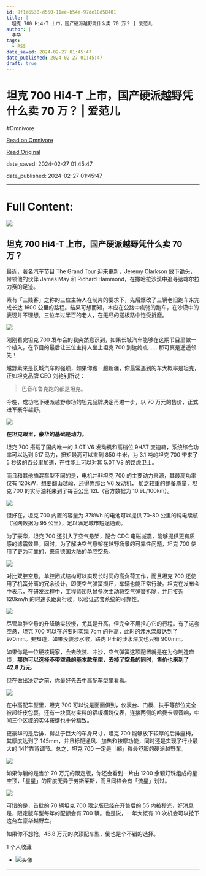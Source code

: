 ```yaml
---
id: 9f1e6530-d550-11ee-b54a-97de18d58401
title: |
  坦克 700 Hi4-T 上市，国产硬派越野凭什么卖 70 万？ | 爱范儿
author: |
  李华
tags:
  - RSS
date_saved: 2024-02-27 01:45:47
date_published: 2024-02-27 01:45:47
draft: true
---
```


# 坦克 700 Hi4-T 上市，国产硬派越野凭什么卖 70 万？ | 爱范儿
#Omnivore

[Read on Omnivore](https://omnivore.app/me/700-hi-4-t-70-18de9d82806)

[Read Original](https://www.ifanr.com/1576182)

date_saved: 2024-02-27 01:45:47

date_published: 2024-02-27 01:45:47

--- 

# Full Content: 

![](https://proxy-prod.omnivore-image-cache.app/0x0,spsiMGi_n5YpHkFFH4Yn0-X00PxbtWlKZMQTszYTWHPc/https://s3.ifanr.com/wp-content/uploads/2024/02/tmmcc.jpg!720) 

## 坦克 700 Hi4-T 上市，国产硬派越野凭什么卖 70 万？

最近，著名汽车节目 The Grand Tour 迎来更新，Jeremy Clarkson 放下锄头，带领他的伙伴 James May 和 Richard Hammond，在撒哈拉沙漠中追寻达喀尔拉力赛的足迹。

素有「三贱客」之称的三位主持人在制片的要求下，先后爆改了三辆老旧跑车来完成长达 1600 公里的路程。结果可想而知，本应在公路中疾驰的跑车，在沙漠中的表现并不理想，三位年过半百的老人，在无尽的搓板路中饱受折磨。

![](https://proxy-prod.omnivore-image-cache.app/1096x700,sSqTdEhouzhsOedGq1UbuBrW2JfS93a72rgkqVROSKV0/https://s3.ifanr.com/wp-content/uploads/2024/02/adf-1.jpg!720)

刚刚看完坦克 700 发布会的我突然意识到，如果长城汽车能够在这期节目里做一个植入，在节目的最后让三位主持人坐上坦克 700 到达终点…… 那可真是遥遥领先！

越野素来是长城汽车的强项，如果你跑一趟新疆，你最常遇到的车大概率是坦克，正如坦克品牌 CEO 刘艳钊所说：

> 巴音布鲁克跑的都是坦克。

今晚，成功吃下硬派越野市场的坦克品牌决定再进一步，以 70 万元的售价，正式进军豪华越野。

![](https://proxy-prod.omnivore-image-cache.app/7420x4331,s0EO0Q60lGoW3N50-cDvhfT79iLLOTrULaAikOhvhgtg/https://s3.ifanr.com/wp-content/uploads/2024/02/asdfa.jpg!720)

**在坦克眼里，豪华的基础是动力。**

坦克 700 搭载了国内唯一的 3.0T V6 发动机和高档位 9HAT 变速箱，系统综合功率可以达到 517 马力，扭矩最高可以来到 850 牛米，为 3.1 吨的坦克 700 带来了 5 秒级的百公里加速，在性能上可以对其 5.0T V8 的路虎卫士。

而且和其他插混车型不同的是，电机并非坦克 700 的主要动力来源，其最高功率仅有 120kW，想要翻山越岭，还得靠那台 V6 发动机， 加之较重的整备质量，坦克 700 的实际油耗来到了每百公里 12L（官方数据为 10.9L/100km）。

![](https://proxy-prod.omnivore-image-cache.app/3184x2123,sBgWhAiQPTfijwjQhomI-Dxye6xwhBu4V9KWg_XhWQRc/https://s3.ifanr.com/wp-content/uploads/2024/02/adsfg.jpg!720)

但好在，坦克 700 内置的容量为 37kWh 的电池可以提供 70-80 公里的纯电续航（官网数据为 95 公里），足以满足城市短途通勤。

为了豪华，坦克 700 还引入了空气悬架，配合 CDC 电磁减震，能够提供更有质感的滤震效果。同时，为了解决空气悬架在越野场景的可靠性问题，坦克 700 使用了更为可靠的，来自德国大陆的单腔空悬。

![](https://proxy-prod.omnivore-image-cache.app/7100x3934,sUD9IF-blCXwaRIoHTI5rEVMvMNoiD0u3dgfepjHlFtE/https://s3.ifanr.com/wp-content/uploads/2024/02/aedsc.jpg!720)

对比双腔空悬，单腔闭式结构可以实现长时间的高负荷工作，而且坦克 700 还使用了机簧分离的冗余设计，即便空气弹簧损坏，车辆也能正常行驶。坦克在发布会中表示，在研发过程中，工程师团队曾多次主动将空气弹簧拆除，并用接近 120km/h 的时速长距离行驶，以验证这套系统的可靠性。

![](https://proxy-prod.omnivore-image-cache.app/6023x3931,se9crapwOqoyonD28eWJKay6EiXFYJmMuNc-ZXuG27R0/https://s3.ifanr.com/wp-content/uploads/2024/02/dsht.jpg!720)

尽管单腔空悬的升降确实较慢，尤其是升高，但完全不用担心它的行程。有了这套空悬，坦克 700 可以在必要时实现 7cm 的升高，此时的涉水深度达到了 970mm。要知道，如果没装涉水喉，路虎卫士的涉水深度也只有 900mm。

如果你是一位硬核玩家，会去改装、冲沙，空气弹簧这项配置就是在为你制造麻烦，**那你可以选择不带空悬的基本款车型，去掉了空悬的同时，售价也来到了 42.8 万元**。

但在做出决定之前，你最好先去中高配车型里看看。

![](https://proxy-prod.omnivore-image-cache.app/1200x800,sF0YYm4cdxDzYmCXpVjEwfRT5Vi5n9vGoPQJvK6nmQ8E/https://s3.ifanr.com/wp-content/uploads/2024/02/1708956470141.jpeg!720)

在中高配车型里，坦克 700 可以说是面面俱到，仪表台、门板、扶手等部位完全被超纤皮包裹，还有一块真材实料的铝板横跨仪表，连接两侧的哈曼卡顿音响，中间三个区域的实体按键也十分精致。

更豪华的是后排，得益于巨大的车身尺寸，坦克 700 能够放下较厚的后排座椅，其厚度达到了 145mm，并且标配通风、加热和按摩功能，同时还是实现了行业最大的 141°靠背调节。总之，坦克 700 一定是「躺」得最舒服的硬派越野车。

![](https://proxy-prod.omnivore-image-cache.app/8688x5792,ssfuqiQxWmy8mIfDJQJXuJEN09jihjncd9TM6uyWEmz4/https://s3.ifanr.com/wp-content/uploads/2024/02/hnen.jpg!720)

如果你躺的是售价 70 万元的限定版，你还会看到一片由 1200 余颗灯珠组成的星空顶，「星星」的密度无异于劳斯莱斯，而且同样会有「流星」划过。

![](https://proxy-prod.omnivore-image-cache.app/8688x5792,sgSSbnt47Rm6K0ZFltqoOIwXq0KJr62t74CoSXLuOb9k/https://s3.ifanr.com/wp-content/uploads/2024/02/yberr.jpg!720)

可惜的是，首批的 70 辆坦克 700 限定版已经在开售后的 55 内被秒光，好消息是，限定版车型每年的配额会有 700 辆。也是说，一年大概有 10 次机会可以抢下这台车豪华越野车。

如果你不想抢，46.8 万元的次顶配车型，倒也是个不错的选择。

1 个人收藏

* ![头像](https://proxy-prod.omnivore-image-cache.app/0x0,sHqCQqyzcaz2gpLTWzvpI0Puw7aZvIXdSbue9tAD8kks/https://media.ifanrusercontent.com/user_files/wpdata/images/fa/cf/facf930d817040a794b84c0de637e9279d065820-ec9fa1f5b7883f769923c6d9bf5d845b86e171e6.jpg)

---


